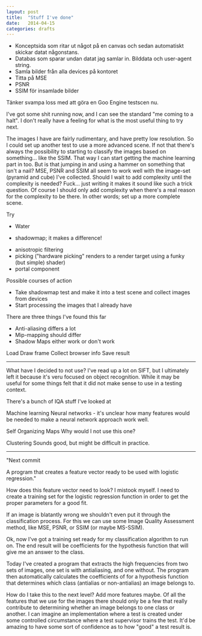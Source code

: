 ```yaml
---
layout: post
title:  "Stuff I've done"
date:   2014-04-15
categories: drafts
---
```





+ Konceptsida som ritar ut något på en canvas och sedan automatiskt skickar datat någonstans.
+ Databas som sparar undan datat jag samlar in. Bilddata och user-agent string.
+ Samla bilder från alla devices på kontoret
+ Titta på MSE
+ PSNR
+ SSIM för insamlade bilder



Tänker svampa loss med att göra en Goo Engine testscen nu.


I've got some shit running now, and I can see the standard "me coming to a halt". I don't really have a feeling for what is the most useful thing to try next. 

The images I have are fairly rudimentary, and have pretty low resolution. So I could set up another test to use a more advanced scene. If not that there's always the possibility to starting to classify the images based on something… like the SSIM. That way I can start getting the machine learning part in too. But is that jumping in and using a hammer on something that isn't a nail? MSE, PSNR and SSIM all seem to work well with the image-set (pyramid and cube) I've collected. Should I wait to add complexity until the complexity is needed? Fuck… just writing it makes it sound like such a trick question. Of course I should only add complexity when there's a real reason for the complexity to be there. In other words; set up a more complete scene.

Try
- Water
+ shadowmap; it makes a difference!
- anisotropic filtering
- picking ("hardware picking" renders to a render target using a funky (but simple) shader)
- portal component


Possible courses of action
- Take shadowmap test and make it into a test scene and collect images from devices
- Start processing the images that I already have

There are three things I've found this far
- Anti-aliasing differs a lot
- Mip-mapping should differ
- Shadow Maps either work or don't work


Load
Draw frame
Collect browser info
Save result


-----------------
What have I decided to not use?
I've read up a lot on SIFT, but I ultimately left it because it's veru focused on object recognition. While it may be useful for some things felt that it did not make sense to use in a testing context.


There's a bunch of IQA stuff I've looked at


Machine learning
Neural networks - it's unclear how many features would be needed to make a neural network approach work well.


Self Organizing Maps
Why would I not use this one?


Clustering
Sounds good, but might be difficult in practice.


-----------------

"Next commit

A program that creates a feature vector ready to be used with logistic regression."

How does this feature vector need to look?
I mistook myself. I need to create a training set for the logistic regression function in order to get the proper parameters for a good fit.

If an image is blatantly wrong we shouldn't even put it through the classification process. For this we can use some Image Quality Assessment method, like MSE, PSNR, or SSIM (or maybe MS-SSIM).

Ok, now I've got a training set ready for my classification algorithm to run on. The end result will be coefficients for the hypothesis function that will give me an answer to the class.

Today I've created a program that extracts the high frequencies from two sets of images, one set is with antialiasing, and one without. The program then automatically calculates the coefficients of for a hypothesis function that determines which class (antialias or non-antialias) an image belongs to.

How do I take this to the next level?
Add more features maybe. Of all the features that we use for the images there should only be a few that really contribute to determining whether an image belongs to one class or another. I can imagine an implementation where a test is created under some controlled circumstance where a test supervisor trains the test. It'd be amazing to have some sort of confidence as to how "good" a test result is.